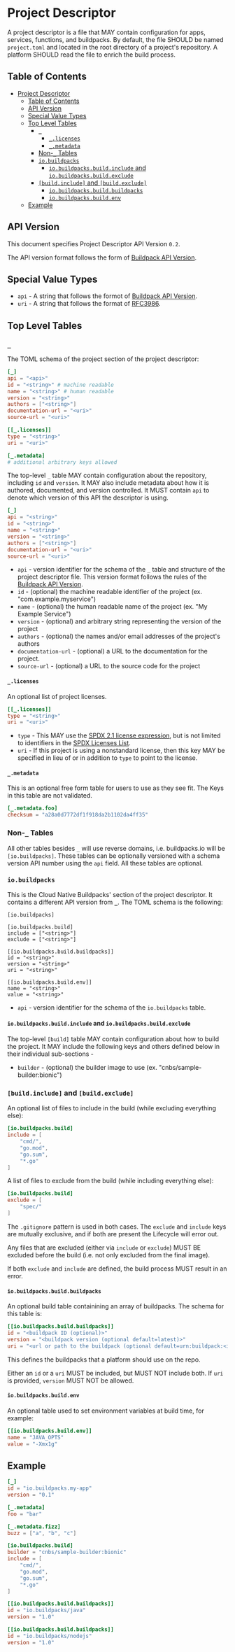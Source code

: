 # Project Descriptor

A project descriptor is a file that MAY contain configuration for apps, services, functions, and buildpacks. By default, the file SHOULD be named `project.toml` and located in the root directory of a project's repository. A platform SHOULD read the file to enrich the build process.

## Table of Contents

<!-- Using https://github.com/yzhang-gh/vscode-markdown to manage toc -->
- [Project Descriptor](#project-descriptor)
  - [Table of Contents](#table-of-contents)
  - [API Version](#api-version)
  - [Special Value Types](#special-value-types)
  - [Top Level Tables](#top-level-tables)
    - [`_`](#_)
      - [`_.licenses`](#_licenses)
      - [`_.metadata`](#_metadata)
    - [Non-`_` Tables](#non-_-tables)
    - [`io.buildpacks`](#iobuildpacks)
      - [`io.buildpacks.build.include` and `io.buildpacks.build.exclude`](#iobuildpacksbuildinclude-and-iobuildpacksbuildexclude)
    - [`[build.include]` and `[build.exclude]`](#buildinclude-and-buildexclude)
      - [`io.buildpacks.build.buildpacks`](#iobuildpacksbuildbuildpacks)
      - [`io.buildpacks.build.env`](#iobuildpacksbuildenv)
  - [Example](#example)

## API Version

This document specifies Project Descriptor API Version `0.2`.

The API version format follows the form of [Buildpack API Version](https://github.com/buildpacks/spec/blob/main/buildpack.md#buildpack-api-version).

## Special Value Types

* `api` - A string that follows the formot of [Buildpack API Version](https://github.com/buildpacks/spec/blob/main/buildpack.md#buildpack-api-version).
* `uri` - A string that follows the format of [RFC3986](https://tools.ietf.org/html/rfc3986).

## Top Level Tables

### `_`

The TOML schema of the project section of the project descriptor:

```toml
[_]
api = "<api>"
id = "<string>" # machine readable
name = "<string>" # human readable
version = "<string>"
authors = ["<string>"]
documentation-url = "<uri>"
source-url = "<uri>"

[[_.licenses]]
type = "<string>"
uri = "<uri>"

[_.metadata]
# additional arbitrary keys allowed
```

The top-level `_` table MAY contain configuration about the repository, including `id` and `version`. It MAY also include metadata about how it is authored, documented, and version controlled. It MUST contain `api`  to denote which version of this API the descriptor is using.

```toml
[_]
api = "<string>"
id = "<string>"
name = "<string>"
version = "<string>"
authors = ["<string>"]
documentation-url = "<uri>"
source-url = "<uri>"
```

* `api` - version identifier for the schema of the `_` table and structure of the project descriptor file. This version format follows the rules of the [Buildpack API Version](https://github.com/buildpacks/spec/blob/main/buildpack.md#buildpack-api-version).
* `id` - (optional) the machine readable identifier of the project (ex. "com.example.myservice")
* `name` - (optional) the human readable name of the project (ex. "My Example Service")
* `version` - (optional) and arbitrary string representing the version of the project
* `authors` - (optional) the names and/or email addresses of the project's authors
* `documentation-url` - (optional) a URL to the documentation for the project.
* `source-url` - (optional) a URL to the source code for the project

#### `_.licenses`

An optional list of project licenses.

```toml
[[_.licenses]]
type = "<string>"
uri = "<uri>"
```

* `type` - This MAY use the [SPDX 2.1 license expression](https://spdx.org/spdx-specification-21-web-version), but is not limited to identifiers in the [SPDX Licenses List](https://spdx.org/licenses/).
* `uri` - If this project is using a nonstandard license, then this key MAY be specified in lieu of or in addition to `type` to point to the license.


#### `_.metadata`

This is an optional free form table for users to use as they see fit. The Keys in this table are not validated.

```toml
[_.metadata.foo]
checksum = "a28a0d7772df1f918da2b1102da4ff35"
```

### Non-`_` Tables

All other tables besides `_` will use reverse domains, i.e. buildpacks.io will be `[io.buildpacks]`. These tables can be optionally versioned with a schema version API number using the `api` field. All these tables are optional.

### `io.buildpacks`

This is the Cloud Native Buildpacks' section of the project descriptor. It contains a different API version from [`_`](#_). The TOML schema is the following:

```
[io.buildpacks]

[io.buildpacks.build]
include = ["<string>"]
exclude = ["<string>"]

[[io.buildpacks.build.buildpacks]]
id = "<string>"
version = "<string>"
uri = "<string>"

[[io.buildpacks.build.env]]
name = "<string>"
value = "<string>"
```

* `api` - version identifier for the schema of the `io.buildpacks` table.

#### `io.buildpacks.build.include` and `io.buildpacks.build.exclude`

The top-level `[build]` table MAY contain configuration about how to build the project. It MAY include the following keys and others defined below in their individual sub-sections - 

* `builder` - (optional) the builder image to use (ex. "cnbs/sample-builder:bionic")

### `[build.include]` and `[build.exclude]`

An optional list of files to include in the build (while excluding everything else):

```toml
[io.buildpacks.build]
include = [
    "cmd/",
    "go.mod",
    "go.sum",
    "*.go"
]
```

A list of files to exclude from the build (while including everything else):

```toml
[io.buildpacks.build]
exclude = [
    "spec/"
]
```

The `.gitignore` pattern is used in both cases. The `exclude` and `include` keys are mutually exclusive, and if both are present the Lifecycle will error out.

Any files that are excluded (either via `include` or `exclude`) MUST BE excluded before the build (i.e. not only excluded from the final image).

If both `exclude` and `include` are defined, the build process MUST result in an error.

#### `io.buildpacks.build.buildpacks`

An optional build table containining an array of buildpacks. The schema for this table is:

```toml
[[io.buildpacks.build.buildpacks]]
id = "<buildpack ID (optional)>"
version = "<buildpack version (optional default=latest)>"
uri = "<url or path to the buildpack (optional default=urn:buildpack:<id>)"
```

This defines the buildpacks that a platform should use on the repo.

Either an `id` or a `uri` MUST be included, but MUST NOT include both. If `uri` is provided, `version` MUST NOT be allowed.

#### `io.buildpacks.build.env`

An optional table used to set environment variables at build time, for example:

```toml
[[io.buildpacks.build.env]]
name = "JAVA_OPTS"
value = "-Xmx1g"
```

## Example

```toml
[_]
id = "io.buildpacks.my-app"
version = "0.1"

[_.metadata]
foo = "bar"

[_.metadata.fizz]
buzz = ["a", "b", "c"]

[io.buildpacks.build]
builder = "cnbs/sample-builder:bionic"
include = [
    "cmd/",
    "go.mod",
    "go.sum",
    "*.go"
]

[[io.buildpacks.build.buildpacks]]
id = "io.buildpacks/java"
version = "1.0"

[[io.buildpacks.build.buildpacks]]
id = "io.buildpacks/nodejs"
version = "1.0"
```
